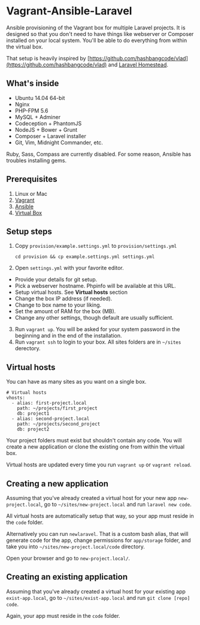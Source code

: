 # Vagrant-Ansible-Laravel #

Ansible provisioning of the Vagrant box for multiple Laravel projects. It is designed so that you don't need to have things like webserver or Composer installed on your local system. You'll be able to do everything from within the virtual box.

That setup is heavily inspired by [https://github.com/hashbangcode/vlad](https://github.com/hashbangcode/vlad) and [Laravel Homestead](http://laravel.com/docs/4.2/homestead).

## What's inside ##

* Ubuntu 14.04 64-bit
* Nginx
* PHP-FPM 5.6
* MySQL + Adminer
* Codeception + PhantomJS
* NodeJS + Bower + Grunt
* Composer + Laravel installer
* Git, Vim, Midnight Commander, etc.

Ruby, Sass, Compass are currently disabled. For some reason, Ansible has troubles installing gems.

## Prerequisites ##

1. Linux or Mac
2. [Vagrant](https://www.vagrantup.com/downloads.html)
3. [Ansible](http://docs.ansible.com/intro_installation.html)
4. [Virtual Box](https://www.virtualbox.org/wiki/Downloads)

## Setup steps ##

1. Copy `provision/example.settings.yml` to `provision/settings.yml`

    `cd provision && cp example.settings.yml settings.yml`

2. Open `settings.yml` with your favorite editor.

  * Provide your details for git setup.
  * Pick a webserver hostname. Phpinfo will be available at this URL.
  * Setup virtual hosts. See **Virtual hosts** section
  * Change the box IP address (if needed).
  * Change to box name to your liking.
  * Set the amount of RAM for the box (MB).
  * Change any other settings, though default are usually sufficient.

3. Run `vagrant up`. You will be asked for your system password in the beginning and in the end of the installation.
4. Run `vagrant ssh` to login to your box. All sites folders are in `~/sites` derectory.

## Virtual hosts ##

You can have as many sites as you want on a single box.

    # Virtual hosts
    vhosts:
      - alias: first-project.local
        path: ~/projects/first_project
        db: project1
      - alias: second-project.local
        path: ~/projects/second_project
        db: project2

Your project folders must exist but shouldn't contain any code. You will create a new application or clone the existing one from within the virtual box.

Virtual hosts are updated every time you run `vagrant up` or `vagrant reload`.

## Creating a new application ##

Assuming that you've already created a virtual host for your new app `new-project.local`, go to `~/sites/new-project.local` and run `laravel new code`.

All virtual hosts are automatically setup that way, so your app must reside in the `code` folder.

Alternatively you can run `newlaravel`. That is a custom bash alias, that will generate code for the app, change permissions for `app/storage` folder, and take you into `~/sites/new-project.local/code` directory.

Open your browser and go to `new-project.local/`.

## Creating an existing application ##

Assuming that you've already created a virtual host for your existing app `exist-app.local`, go to `~/sites/exist-app.local` and run `git clone [repo] code`.

Again, your app must reside in the `code` folder.

